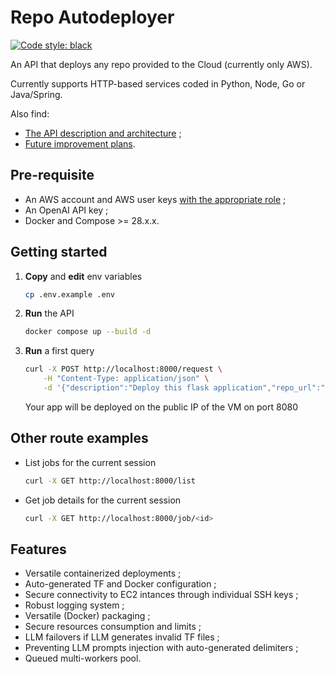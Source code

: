 # Repo Autodeployer

[![Code style: black](https://img.shields.io/badge/code%20style-black-000000.svg)](https://github.com/psf/black)

An API that deploys any repo provided to the Cloud (currently only AWS).

Currently supports HTTP-based services coded in Python, Node, Go or Java/Spring.

Also find:

- [The API description and architecture](./AGENT.md) ;
- [Future improvement plans](./PLAN.md).

## Pre-requisite

- An AWS account and AWS user keys [with the appropriate role](./AWS_POLICY.md) ;
- An OpenAI API key ;
- Docker and Compose >= 28.x.x.

## Getting started

1. **Copy** and **edit** env variables

    ```bash
    cp .env.example .env
    ```

2. **Run** the API

    ```bash
    docker compose up --build -d
    ```

3. **Run** a first query

    ```bash
    curl -X POST http://localhost:8000/request \
        -H "Content-Type: application/json" \
        -d '{"description":"Deploy this flask application","repo_url":"https://github.com/Arvo-AI/hello_world"}'
    ```

    Your app will be deployed on the public IP of the VM on port 8080

## Other route examples

- List jobs for the current session

    ```bash
    curl -X GET http://localhost:8000/list
    ```

- Get job details for the current session

    ```bash
    curl -X GET http://localhost:8000/job/<id>
    ```

## Features

- Versatile containerized deployments ;
- Auto-generated TF and Docker configuration ;
- Secure connectivity to EC2 intances through individual SSH keys ;
- Robust logging system ;
- Versatile (Docker) packaging ;
- Secure resources consumption and limits ;
- LLM failovers if LLM generates invalid TF files ;
- Preventing LLM prompts injection with auto-generated delimiters ;
- Queued multi-workers pool.
